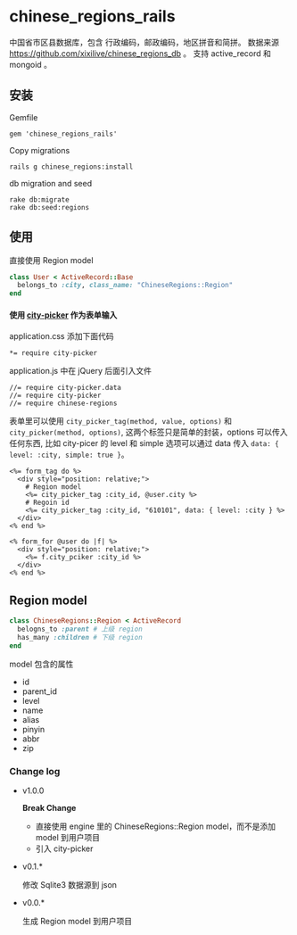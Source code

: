 # chinese_regions_rails

中国省市区县数据库，包含 行政编码，邮政编码，地区拼音和简拼。
数据来源 https://github.com/xixilive/chinese_regions_db 。
支持 active_record 和 mongoid 。

## 安装

Gemfile

```
gem 'chinese_regions_rails'
```

Copy migrations

```
rails g chinese_regions:install
```

db migration and seed

```
rake db:migrate
rake db:seed:regions
```

## 使用

直接使用 Region model

```ruby
class User < ActiveRecord::Base
  belongs_to :city, class_name: "ChineseRegions::Region"
end
```

#### 使用 [city-picker](https://github.com/tshi0912/city-picker) 作为表单输入

application.css 添加下面代码
```
*= require city-picker
```

application.js 中在 jQuery 后面引入文件
```
//= require city-picker.data
//= require city-picker
//= require chinese-regions
```

表单里可以使用 `city_picker_tag(method, value, options)` 和 `city_picker(method, options)`, 这两个标签只是简单的封装，options 可以传入任何东西, 比如 city-picer 的 level 和 simple 选项可以通过 data 传入 `data: { level: :city, simple: true }`。
```erb
<%= form_tag do %>
  <div style="position: relative;">
    # Region model
    <%= city_picker_tag :city_id, @user.city %>
    # Regoin id
    <%= city_picker_tag :city_id, "610101", data: { level: :city } %>
  </div>
<% end %>

<% form_for @user do |f| %>
  <div style="position: relative;">
    <%= f.city_pciker :city_id %>
  </div>
<% end %>
```

## Region model

```ruby
class ChineseRegions::Region < ActiveRecord
  belogns_to :parent # 上级 region
  has_many :children # 下级 region
end
```

model 包含的属性
* id
* parent_id
* level
* name
* alias
* pinyin
* abbr
* zip

### Change log

* v1.0.0

    **Break Change**

    * 直接使用 engine 里的 ChineseRegions::Region model，而不是添加 model 到用户项目
    * 引入 city-picker

* v0.1.*

    修改 Sqlite3 数据源到 json

* v0.0.*

    生成 Region model 到用户项目
